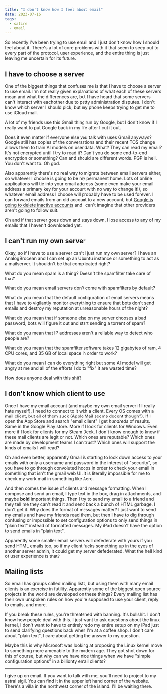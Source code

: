 ```yaml
---
title: "I don't know how I feel about email"
date: 2023-07-16
tags:
  - satire
  - email
---
```


<xeblog-hero ai="Counterfeit" file="uncertain-foxgirl" prompt="a girl with yellow eyes, pink hair, fox ears, a white hoodie, and a short skirt walking through a park; her hair is very long and is wearing a very uncertain look."></xeblog-hero>

So recently I've been trying to use email and I just don't know how I
should feel about it. There's a lot of core problems with it that seem
to seep out to every part of the protocol, user experience, and the
entire thing is just leaving me uncertain for its future.

## I have to choose a server

One of the biggest things that confuses me is that I have to choose a
server to use email. I'm not really given explanations of what each of
these servers mean and what the differences are, but I have heard that
some servers can't interact with eachother due to petty administration
disputes. I don't know which server I should pick, but my phone keeps
trying to get me to use iCloud mail.

A lot of my friends use this Gmail thing run by Google, but I don't
know if I really want to put Google back in my life after I cut it
out.

<xeblog-conv name="Mara" mood="hmm">Does it even matter if everyone
else you talk with uses Gmail anyways? Google still has copies of the
conversations and their recent TOS change allows them to train AI
models on user data.</xeblog-conv>
<xeblog-conv name="Aoi" mood="rage">What? They can read my email? It's
not encrypted until I try to read it? Can't you do some end-to-end
encryption or something?</xeblog-conv>
<xeblog-conv name="Cadey" mood="coffee">Can and should are different
words. PGP is hell. You don't want to.</xeblog-conv>
<xeblog-conv name="Aoi" mood="facepalm">Oh god.</xeblog-conv>

Also apparently there's no real way to migrate between email servers
either, so whatever I choose is going to be my permanent home. Lots of
online applications will tie into your email address (some even make
your email address a primary key for your account with no way to
change it!), so whatever email address I choose will probably have to
be used forever. I can forward emails from an old account to a new
account, but [Google is going to delete inactive
accounts](https://support.google.com/accounts/answer/12418290?hl=en)
and I can't imagine that other providers aren't going to follow suit.

Oh and if that server goes down and stays down, I lose access to any
of my emails that I haven't downloaded yet.

## I can't run my own server

Okay, so if I have to use a server can't I just run my own server? I
have an AnalogBrocean and I can set up an Ubuntu instance or something
to act as a mailserver. It shouldn't be that complicated right?

What do you mean spam is a thing? Doesn't the spamfilter take care of
that?

What do you mean email servers don't come with spamfilters by default?

What do you mean that the default configuration of email servers means
that I have to vigilantly monitor everything to ensure that bots don't
send emails and destroy my reputation at unreasonable hours of the
night?

What do you mean that if someone else on my server chooses a bad
password, bots will figure it out and start sending a torrent of spam?

What do you mean that IP addresses aren't a reliable way to detect who
people are?

What do you mean that the spamfilter software takes 12 gigabytes of
ram, 4 CPU cores, and 35 GB of local space in order to work?

What do you mean I can do everything right but some AI model will get
angry at me and all of the efforts I do to "fix" it are wasted time?

<xeblog-conv name="Aoi" mood="rage">How does anyone deal with this
shit?</xeblog-conv>

## I don't know which client to use

Once I have my email account (and maybe my own email server if I
really hate myself), I need to connect to it with a client. Every OS
comes with a mail client, but all of them suck (Apple Mail seems
decent though?). If I open the App Store and search "email client" I
get _hundreds_ of results. Same in the Google Play store. More if I
look for clients for Windows. Even more if I look for clients for my
Steam Deck. I don't know enough to know if these mail clients are
legit or not. Which ones are reputable? Which ones are made by
development teams I can trust? Which ones will support the kinds of
emails I will read?

Oh and even better, apparently Gmail is starting to lock down access
to your emails with only a username and password in the interest of
"security", so you have to go through convoluted hoops in order to
check your email in something that isn't the gmail web UI. It is
literally impossible for me to check my work mail in something like
Aerc.

And then comes the issue of clients and message formatting. When I
compose and send an email, I type text in the box, drag in
attachments, and maybe **bold** important things. Then I try to send
my email to a friend and they tell me they can't read it and send back
a bunch of HTML garbage. I don't get it. Why does the format of
messages matter? I just want to send my emails and have my friends
read them, but then I have to dig through confusing or impossible to
set configuration options to only send things in "plain text" instead
of formatted messages. My iPad doesn't have the option to send emails
in "plain text".

Apparently some smaller email servers will defederate with yours if
you send HTML emails too, so if my client fucks something up in the
eyes of another server admin, it could get my server defederated. What
the hell kind of user experience is that?

## Mailing lists

So email has groups called mailing lists, but using them with many
email clients is an exercise in futility. Apparently some of the
biggest open source projects in the world are developed on these
things? Every mailing list has their own unspoken rules on how you're
supposed to use your client, reply to emails, and more.

If you break these rules, you're threatened with banning. It's
bullshit. I don't know how people deal with this. I just want to ask
questions about the linux kernel, I don't want to have to entirely
redo my entire setup on my iPad just to send clarifying questions back
when I'm at a coffee shop. I don't care about "plain text", I care
about getting the answer to my question.

Maybe this is why Microsoft was looking at proposing the Linux kernel
move to something more amenable to the modern age. They got shot down
for this of course, but why can we have nice things when we have
"simple configuration options" in a billionty email clients?

---

I give up on email. If you want to talk with me, you'll need to
project to my astral sigil. You can find it in the upper left hand
corner of the website. There's a villa in the northwest corner of the
island. I'll be waiting there.

<xeblog-toot url="https://pony.social/@cadey/110715083282612029"></xeblog-toot>

